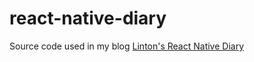 # react-native-diary
Source code used in my blog [Linton's React Native Diary](http://reactnativediary.com)

